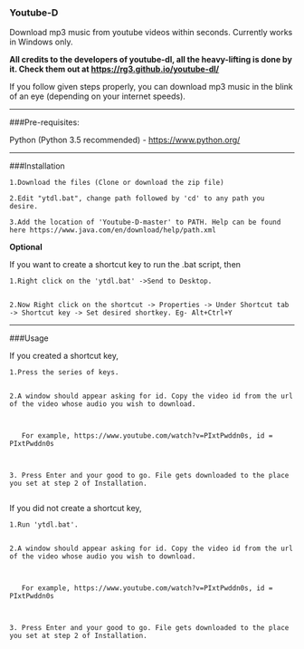 ### Youtube-D
Download mp3 music from youtube videos within seconds. Currently works in Windows only.

**All credits to the developers of youtube-dl, all the heavy-lifting is done by it. Check them out at https://rg3.github.io/youtube-dl/**

If you follow given steps properly, you can download mp3 music in the blink of an eye (depending on your internet speeds).


---
###Pre-requisites:

Python (Python 3.5 recommended) - https://www.python.org/


---
###Installation
```
1.Download the files (Clone or download the zip file)

2.Edit "ytdl.bat", change path followed by 'cd' to any path you desire.

3.Add the location of 'Youtube-D-master' to PATH. Help can be found here https://www.java.com/en/download/help/path.xml
```
**Optional**


If you want to create a shortcut key to run the .bat script, then
```
1.Right click on the 'ytdl.bat' ->Send to Desktop.


2.Now Right click on the shortcut -> Properties -> Under Shortcut tab -> Shortcut key -> Set desired shortkey. Eg- Alt+Ctrl+Y
```



---
###Usage

If you created a shortcut key,
```
1.Press the series of keys.


2.A window should appear asking for id. Copy the video id from the url of the video whose audio you wish to download. 


  
   For example, https://www.youtube.com/watch?v=PIxtPwddn0s, id = PIxtPwddn0s
   
   

3. Press Enter and your good to go. File gets downloaded to the place you set at step 2 of Installation.
 
```

If you did not create a shortcut key,
```
1.Run 'ytdl.bat'.


2.A window should appear asking for id. Copy the video id from the url of the video whose audio you wish to download. 


  
   For example, https://www.youtube.com/watch?v=PIxtPwddn0s, id = PIxtPwddn0s
   
   

3. Press Enter and your good to go. File gets downloaded to the place you set at step 2 of Installation.
```
